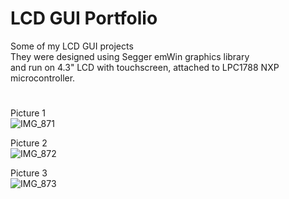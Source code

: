 # LCD GUI **Portfolio**

Some of my LCD GUI projects <br />
They were designed using Segger emWin graphics library <br />
and run on 4.3" LCD with touchscreen, attached to LPC1788 NXP microcontroller.

#
#

Picture 1 <br />
![IMG_871](https://user-images.githubusercontent.com/29917546/100620623-4b008b00-3327-11eb-962d-0ea96d69c93e.JPG)

Picture 2 <br />
![IMG_872](https://user-images.githubusercontent.com/29917546/100620626-4c31b800-3327-11eb-9ba5-4118b202976b.JPG)

Picture 3 <br />
![IMG_873](https://user-images.githubusercontent.com/29917546/100620627-4c31b800-3327-11eb-9e3e-48c4b9d6d08a.JPG)
